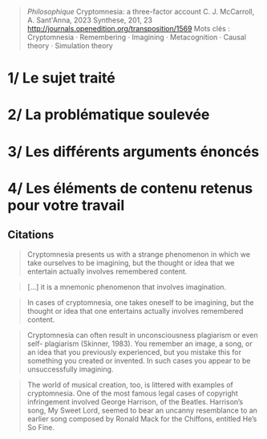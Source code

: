 > *Philosophique*
> Cryptomnesia: a three-factor account
> C. J. McCarroll, A. Sant'Anna, 2023
> Synthese, 201, 23
>  http://journals.openedition.org/transposition/1569
>  Mots clés : Cryptomnesia · Remembering · Imagining · Metacognition · Causal theory · Simulation theory

# 1/ Le sujet traité



# 2/ La problématique soulevée



# 3/ Les différents arguments énoncés



# 4/ Les éléments de contenu retenus pour votre travail

## Citations

> Cryptomnesia presents us with a strange phenomenon in which we take ourselves to be imagining, but the thought or idea that we entertain actually involves remembered content.

> [...] it is a mnemonic phenomenon that involves imagination.

> In cases of cryptomnesia, one takes oneself to be imagining, but the thought or idea that one entertains actually involves remembered content.

> Cryptomnesia can often result in unconsciousness plagiarism or even self- plagiarism (Skinner, 1983). You remember an image, a song, or an idea that you previously experienced, but you mistake this for something you created or invented. In such cases you appear to be unsuccessfully imagining.

> The world of musical creation, too, is littered with examples of cryptomnesia. One of the most famous legal cases of copyright infringement involved George Harrison, of the Beatles. Harrison’s song, My Sweet Lord, seemed to bear an uncanny resemblance to an earlier song composed by Ronald Mack for the Chiffons, entitled He’s So Fine.
